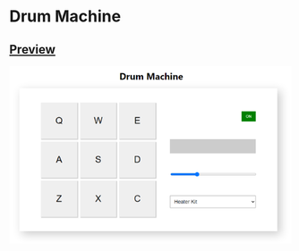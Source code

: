 # Drum Machine

## [Preview](https://padmanabh.github.io/drum-machine/)
![App preview](public/preview.png)
